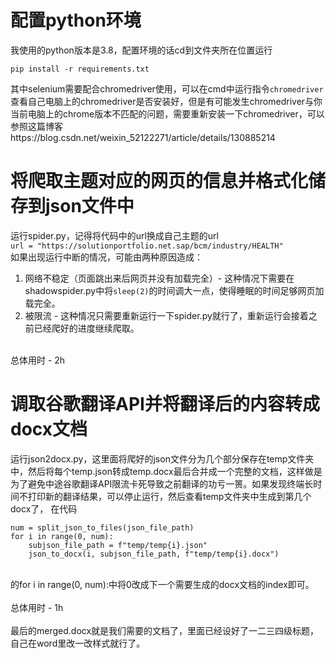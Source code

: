 # 配置python环境
我使用的python版本是3.8，配置环境的话cd到文件夹所在位置运行 <br>
```
pip install -r requirements.txt
```
其中selenium需要配合chromedriver使用，可以在cmd中运行指令```chromedriver```查看自己电脑上的chromedriver是否安装好，但是有可能发生chromedriver与你当前电脑上的chrome版本不匹配的问题，需要重新安装一下chromedriver，可以参照这篇博客https://blog.csdn.net/weixin_52122271/article/details/130885214
# 将爬取主题对应的网页的信息并格式化储存到json文件中
运行spider.py，记得将代码中的url换成自己主题的url <br>
```url = "https://solutionportfolio.net.sap/bcm/industry/HEALTH"``` <br>
如果出现运行中断的情况，可能由两种原因造成：<br>
1. 网络不稳定（页面跳出来后网页并没有加载完全）- 这种情况下需要在shadowspider.py中将```sleep(2)```的时间调大一点，使得睡眠的时间足够网页加载完全。
2. 被限流 - 这种情况只需要重新运行一下spider.py就行了，重新运行会接着之前已经爬好的进度继续爬取。
<br>
总体用时 - 2h

# 调取谷歌翻译API并将翻译后的内容转成docx文档
运行json2docx.py，这里面将爬好的json文件分为几个部分保存在temp文件夹中，然后将每个temp.json转成temp.docx最后合并成一个完整的文档，这样做是为了避免中途谷歌翻译API限流卡死导致之前翻译的功亏一篑。如果发现终端长时间不打印新的翻译结果，可以停止运行，然后查看temp文件夹中生成到第几个docx了，
在代码<br>
```
num = split_json_to_files(json_file_path)
for i in range(0, num):
    subjson_file_path = f"temp/temp{i}.json"
    json_to_docx(i, subjson_file_path, f"temp/temp{i}.docx")
```
<br>
的for i in range(0, num):中将0改成下一个需要生成的docx文档的index即可。 <br>
<br>
总体用时 - 1h
<br>
<br>
最后的merged.docx就是我们需要的文档了，里面已经设好了一二三四级标题，自己在word里改一改样式就行了。
